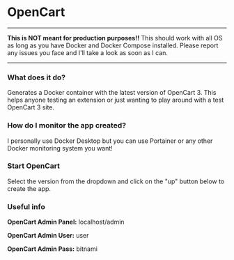 # OpenCart
------
**This is NOT meant for production purposes!!**
This should work with all OS as long as you have Docker and Docker Compose installed.  Please report any issues you face and I'll take a look as soon as I can.

-------

### What does it do?
Generates a Docker container with the latest version of OpenCart 3. This helps anyone testing an extension or just wanting to play around with a test OpenCart 3 site.

### How do I monitor the app created?
I personally use Docker Desktop but you can use Portainer or any other Docker monitoring system you want!

### Start OpenCart
Select the version from the dropdown and click on the "up" button below to create the app. 

### Useful info
**OpenCart Admin Panel:** localhost/admin

**OpenCart Admin User:** user

**OpenCart Admin Pass:** bitnami